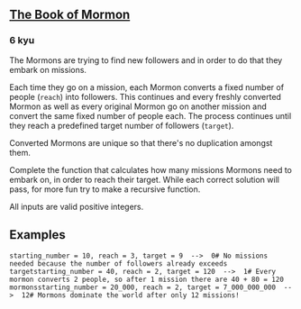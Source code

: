 <h2><a href=https://www.codewars.com/kata/58373ba351e3b615de0001c3/train/javascript target="_blank">The Book of Mormon</a></h2><h3>6 kyu</h3><p>The Mormons are trying to find new followers and in order to do that they embark on missions.</p><p>Each time they go on a mission, each Mormon converts a fixed number of people (<code>reach</code>) into followers. This continues and every freshly converted Mormon as well as every original Mormon go on another mission and convert the same fixed number of people each. The process continues until they reach a predefined target number of followers (<code>target</code>).</p><p>Converted Mormons are unique so that there's no duplication amongst them.</p><p>Complete the function that calculates how many missions Mormons need to embark on, in order to reach their target. While each correct solution will pass, for more fun try to make a recursive function.</p><p>All inputs are valid positive integers.</p><h2 id="examples">Examples</h2><pre><code class="language-python"><span class="cm-variable">starting_number</span> <span class="cm-operator">=</span> <span class="cm-number">10</span>, <span class="cm-variable">reach</span> <span class="cm-operator">=</span> <span class="cm-number">3</span>, <span class="cm-variable">target</span> <span class="cm-operator">=</span> <span class="cm-number">9</span>  <span class="cm-operator">-</span><span class="cm-operator">-</span><span class="cm-operator">&gt;</span>  <span class="cm-number">0</span><span class="cm-comment"># No missions needed because the number of followers already exceeds target</span><span class="cm-variable">starting_number</span> <span class="cm-operator">=</span> <span class="cm-number">40</span>, <span class="cm-variable">reach</span> <span class="cm-operator">=</span> <span class="cm-number">2</span>, <span class="cm-variable">target</span> <span class="cm-operator">=</span> <span class="cm-number">120</span>  <span class="cm-operator">-</span><span class="cm-operator">-</span><span class="cm-operator">&gt;</span>  <span class="cm-number">1</span><span class="cm-comment"># Every mormon converts 2 people, so after 1 mission there are 40 + 80 = 120 mormons</span><span class="cm-variable">starting_number</span> <span class="cm-operator">=</span> <span class="cm-number">20_000</span>, <span class="cm-variable">reach</span> <span class="cm-operator">=</span> <span class="cm-number">2</span>, <span class="cm-variable">target</span> <span class="cm-operator">=</span> <span class="cm-number">7_000_000_000</span>  <span class="cm-operator">-</span><span class="cm-operator">-</span><span class="cm-operator">&gt;</span>  <span class="cm-number">12</span><span class="cm-comment"># Mormons dominate the world after only 12 missions!</span></code></pre>